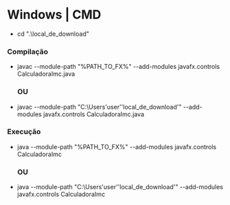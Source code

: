 # Windows | CMD
- cd ".\local_de_download"
  
### Compilação
- javac --module-path "%PATH_TO_FX%" --add-modules javafx.controls CalculadoraImc.java
  ### OU
- javac --module-path "C:\Users\'user'\'local_de_download'" --add-modules javafx.controls CalculadoraImc.java

### Execução
- java --module-path "%PATH_TO_FX%" --add-modules javafx.controls CalculadoraImc
  ### OU
- java --module-path "C:\Users\'user'\'local_de_download'" --add-modules javafx.controls CalculadoraImc
